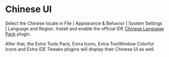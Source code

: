 <show-structure for="chapter,procedure,tab,def"/>

# Chinese UI

<tabs>
    <tab id="2024plus-ides" title="2024.2+ IDEs">
        Select the Chinese locale in <ui-path>File | Appearance & Behavior | System Settings | Language and Region</ui-path>.
    </tab>
    <tab id="older-ides" title="Older IDEs">
        Install and enable the official IDE <a href="https://plugins.jetbrains.com/plugin/13710-chinese-simplified-language-pack----">Chinese Language Pack</a> plugin.
    </tab>
</tabs>

After that, the Extra Tools Pack, Extra Icons, Extra ToolWindow Colorful Icons and Extra IDE Tweaks plugins will display their Chinese UI as well.
